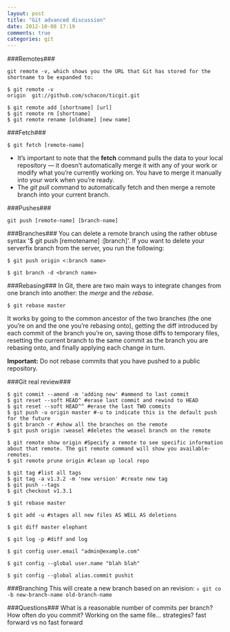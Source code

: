 ```yaml
---
layout: post
title: "Git advanced discussion"
date: 2012-10-08 17:19
comments: true
categories: git
---
```


###Remotes###
```
git remote -v, which shows you the URL that Git has stored for the shortname to be expanded to:

$ git remote -v
origin  git://github.com/schacon/ticgit.git

$ git remote add [shortname] [url]
$ git remote rm [shortname]
$ git remote rename [oldname] [new name]
```

###Fetch###
```
$ git fetch [remote-name]
```

- It’s important to note that the **fetch** command pulls the data to your local repository — it doesn’t automatically merge it with any of your work or modify what you’re currently working on. You have to merge it manually into your work when you’re ready.
- The *git pull* command to automatically fetch and then merge a remote branch into your current branch.

###Pushes###
```
git push [remote-name] [branch-name]
```

###Branches###
You can delete a remote branch using the rather obtuse syntax '$ git push [remotename] :[branch]'. If you want to delete your serverfix branch from the server, you run the following:
```
$ git push origin <:branch name>
```


```
$ git branch -d <branch name>
```

###Rebasing###
In Git, there are two main ways to integrate changes from one branch into another: the *merge* and the *rebase.*

```
$ git rebase master
```
It works by going to the common ancestor of the two branches (the one you’re on and the one you’re rebasing onto), getting the diff introduced by each commit of the branch you’re on, saving those diffs to temporary files, resetting the current branch to the same commit as the branch you are rebasing onto, and finally applying each change in turn.

**Important:**
Do not rebase commits that you have pushed to a public repository.


###Git real review###
```
$ git commi­t --ame­nd -m 'addi­ng new' #ammend to last commit
$ git reset­ --sof­t HEAD^­ #erase last commit and rewind to HEAD
$ git reset­ --sof­t HEAD^­^ #erase the last TWO commits
$ git push -u origi­n maste­r #-u to indicate this is the default push for the future
$ git branc­h -r #show all the branches on the remote
$ git push origi­n :weas­el #deletes the weasel branch on the remote

$ git remot­e show origi­n #Specify a ­remote to ­see specif­ic informa­tion about­ that remo­te. The gi­t remote c­ommand wil­l show you­ available­ remotes.
$ git remot­e prune­ origi­n #clean up local repo 	

$ git tag #list all tags
$ git tag -a v1.3.2 -m 'new versi­on' #create new tag
$ git push --tags
$ git check­out v1.3.1

$ git rebas­e maste­r 

$ git add -u #stages all new files AS WELL AS deletions

$ git diff maste­r eleph­ant 

$ git log -p #diff and log

$ git confi­g user.email "admi­n@example.­com"

$ git confi­g --glo­bal user.­name "blah­ blah"

$ git confi­g --glo­bal alias­.commit pushi­t 
```

###Branching
This will create a new branch based on an revision: `♕ git co -b new-branch-name old-branch-name`

###Questions###
What is a reasonable number of commits per branch?
How often do you commit?
Working on the same file... strategies?
fast forward vs no fast forward
